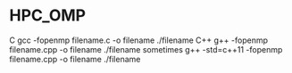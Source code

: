 # HPC_OMP
C gcc -fopenmp filename.c -o filename ./filename  C++ g++ -fopenmp filename.cpp -o filename ./filename  sometimes g++ -std=c++11 -fopenmp filename.cpp -o filename ./filename
